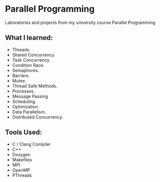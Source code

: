 # Parallel Programming
Laboratories and projects from my university course Parallel Programming

## What I learned:
- Threads.
- Shared Concurrency.
- Task Concurrency.
- Condition Race.
- Semaphores.
- Barriers.
- Mutex.
- Thread Safe Methods.
- Processes.
- Message Passing
- Scheduling.
- Optimization.
- Data Parallelism.
- Distributed Concurrency.

## Tools Used:
- C / Clang Compiler
- C++
- Doxygen
- Makefiles
- MPI
- OpenMP
- PThreads
